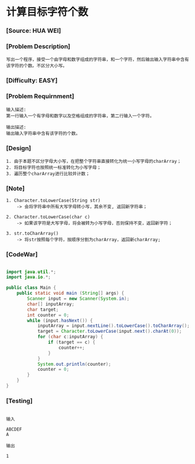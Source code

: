 # 计算目标字符个数

### [Source: HUA WEI]

### [Problem Description]
	
	写出一个程序，接受一个由字母和数字组成的字符串，和一个字符，然后输出输入字符串中含有该字符的个数。不区分大小写。

### [Difficulty: EASY]

### [Problem Requirnment]
	
	输入描述:
	第一行输入一个有字母和数字以及空格组成的字符串，第二行输入一个字符。

	输出描述:
	输出输入字符串中含有该字符的个数。

### [Design]
	
	1. 由于本题不区分字母大小写，在把整个字符串直接转化为统一小写字母的charArray；
	2. 将目标字符也按照统一标准转化为小写字母；
	3. 遍历整个charArray进行比较并计数；
### [Note]

	1. Character.toLowerCase(String str)
		-> 会将字符串中所有大写字母转小写，其余不变, 返回新字符串；

	2. Character.toLowerCase(char c)
		-> 如果该字符是大写字母，将会被转为小写字母，否则保持不变，返回新字符；

	3. str.toCharArray()
		-> 将str按照每个字符，按顺序分割为charArray，返回新charArray;

### [CodeWar]

```java

import java.util.*;
import java.io.*;

public class Main {
    public static void main (String[] args) {
        Scanner input = new Scanner(System.in);
        char[] inputArray;
        char target;
        int counter = 0;
        while (input.hasNext()) {
            inputArray = input.nextLine().toLowerCase().toCharArray();
            target = Character.toLowerCase(input.next().charAt(0));
            for (char c:inputArray) {
                if (target == c) {
                    counter++;
                }
            }
            System.out.println(counter);
            counter = 0;
        }
    }
}

```

### [Testing]

```

输入

ABCDEF
A

输出

1

```